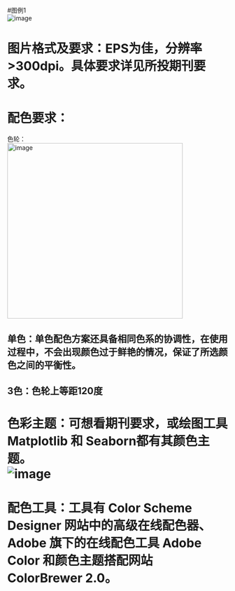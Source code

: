 #图例1<br>
![image](https://github.com/QJYJH/PythonDraw/assets/77378456/3757a5c6-00a2-42b8-9a2e-5a90f34c2cf0)<br>

图片格式及要求：EPS为佳，分辨率>300dpi。具体要求详见所投期刊要求。
====

配色要求：<br>
==
色轮：<br>
<img width="401" alt="image" src="https://github.com/QJYJH/PythonDraw/assets/77378456/3ada880d-a08f-44b9-854b-acc71ded00a0">


单色：单色配色方案还具备相同色系的协调性，在使用过程中，不会出现颜色过于鲜艳的情况，保证了所选颜色之间的平衡性。<br>
-
3色：色轮上等距120度
-

色彩主题：可想看期刊要求，或绘图工具 Matplotlib 和 Seaborn都有其颜色主题。<br>
![image](https://github.com/QJYJH/PythonDraw/assets/77378456/c680a88f-f216-485c-8e28-e085a577de74)
=


配色工具：工具有 Color Scheme Designer 网站中的高级在线配色器、Adobe 旗下的在线配色工具 Adobe 
Color 和颜色主题搭配网站 ColorBrewer 2.0。
=
